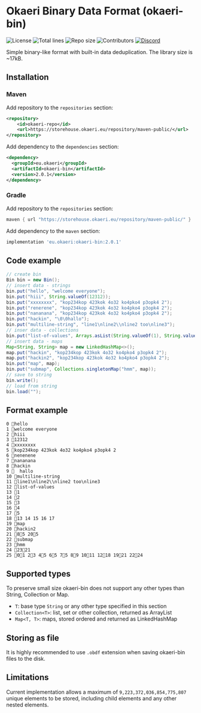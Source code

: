 # Okaeri Binary Data Format (okaeri-bin)

![License](https://img.shields.io/github/license/OkaeriPoland/okaeri-bin)
![Total lines](https://img.shields.io/tokei/lines/github/OkaeriPoland/okaeri-bin)
![Repo size](https://img.shields.io/github/repo-size/OkaeriPoland/okaeri-bin)
![Contributors](https://img.shields.io/github/contributors/OkaeriPoland/okaeri-bin)
[![Discord](https://img.shields.io/discord/589089838200913930)](https://discord.gg/hASN5eX)

Simple binary-like format with built-in data deduplication. The library size is ~17kB.

## Installation

### Maven

Add repository to the `repositories` section:

```xml
<repository>
    <id>okaeri-repo</id>
    <url>https://storehouse.okaeri.eu/repository/maven-public/</url>
</repository>
```

Add dependency to the `dependencies` section:

```xml
<dependency>
  <groupId>eu.okaeri</groupId>
  <artifactId>okaeri-bin</artifactId>
  <version>2.0.1</version>
</dependency>
```

### Gradle

Add repository to the `repositories` section:

```groovy
maven { url "https://storehouse.okaeri.eu/repository/maven-public/" }
```

Add dependency to the `maven` section:

```groovy
implementation 'eu.okaeri:okaeri-bin:2.0.1'
```

## Code example

```java
// create bin
Bin bin = new Bin();
// insert data - strings
bin.put("hello", "welcome everyone");
bin.put("hiii", String.valueOf(12312));
bin.put("xxxxxxxx", "kop234kop 423kok 4o32 ko4pko4 p3opk4 2");
bin.put("renerene", "kop234kop 423kok 4o32 ko4pko4 p3opk4 2");
bin.put("nananana", "kop234kop 423kok 4o32 ko4pko4 p3opk4 2");
bin.put("hackin", "\0\0hallo");
bin.put("multiline-string", "line1\nline2\\nline2 too\nline3");
// inser data - collections
bin.put("list-of-values", Arrays.asList(String.valueOf(1), String.valueOf(2), String.valueOf(3), String.valueOf(4), String.valueOf(5)));
// insert data - maps
Map<String, String> map = new LinkedHashMap<>();
map.put("hackin", "kop234kop 423kok 4o32 ko4pko4 p3opk4 2");
map.put("hackin2", "kop234kop 423kok 4o32 ko4pko4 p3opk4 2");
bin.put("map", map);
bin.put("submap", Collections.singletonMap("hmm", map));
// save to string
bin.write();
// load from string
bin.load("");
```

## Format example

```text
0 hello
1 welcome everyone
2 hiii
3 12312
4 xxxxxxxx
5 kop234kop 423kok 4o32 ko4pko4 p3opk4 2
6 nenenene
7 nananana
8 hackin
9   hallo
10 multiline-string
11 line1\nline2\\nline2 too\nline3
12 list-of-values
13 1
14 2
15 3
16 4
17 5
18 13 14 15 16 17
19 map
20 hackin2
21 85 205
22 submap
23 hmm
24 2321
25 01 23 45 65 75 89 1011 1218 1921 2224
```

## Supported types

To preserve small size okaeri-bin does not support any other types than String, Collection or Map.

- `T`: base type `String` or any other type specified in this section
- `Collection<T>`: list, set or other collection, returned as ArrayList
- `Map<T, T>`: maps, stored ordered and returned as LinkedHashMap

## Storing as file

It is highly recommended to use `.obdf` extension when saving okaeri-bin files to the disk.

## Limitations

Current implementation allows a maximum of `9,223,372,036,854,775,807` unique elements to be stored, including child elements and any other nested elements.
